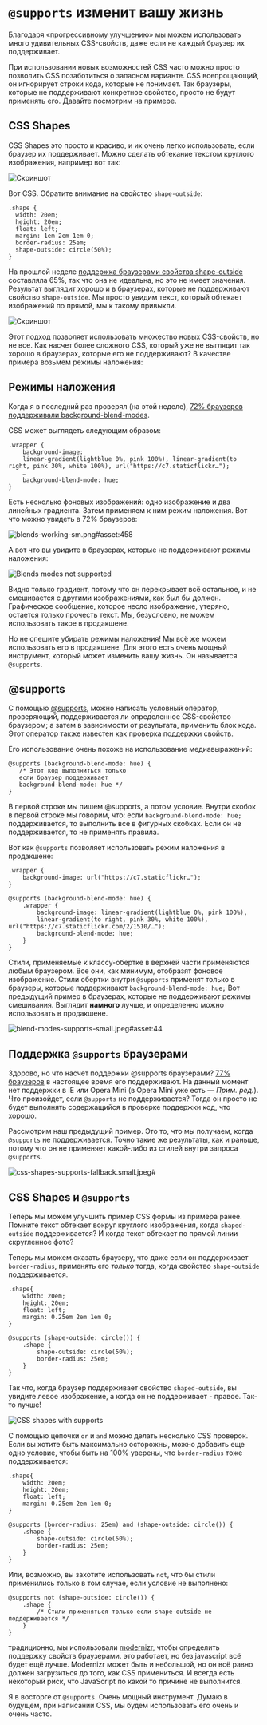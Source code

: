 # `@supports` изменит вашу жизнь

Благодаря «прогрессивному улучшению» мы можем использовать много удивительных CSS-свойств, даже если не каждый браузер их поддерживает.

При использовании новых возможностей CSS часто можно просто позволить CSS позаботиться о запасном варианте. CSS всепрощающий, он игнорирует строки кода, которые не понимает. Так браузеры, которые не поддерживают конкретное свойство, просто не будут применять его. Давайте посмотрим на примере.


## CSS Shapes

CSS Shapes это просто и красиво, и их очень легко использовать, если браузер их поддерживает. Можно сделать обтекание текстом круглого изображения, например вот так:

![Скриншот][Обтекание текстом круглого изображения]

Вот CSS. Обратите внимание на свойство `shape-outside`:
    
    .shape {
      width: 20em;
      height: 20em;
      float: left;
      margin: 1em 2em 1em 0;
      border-radius: 25em;
      shape-outside: circle(50%);
    }
 
На прошлой неделе [поддержка браузерами свойства shape-outside][2] составляла 65%, так что она не идеальна, но это не имеет значения. Результат выглядит хорошо и в браузерах, которые не поддерживают свойство `shape-outside`. Мы просто увидим текст, который обтекает изображений по прямой, мы к такому привыкли. 

![Скриншот][Текст обтекает изображение по прямой]

Этот подход позволяет использовать множество новых CSS-свойств, но не все. Как насчет более сложного CSS, который уже не выглядит так хорошо в браузерах, которые его не поддерживают? В качестве примера возьмем режимы наложения:


## Режимы наложения

Когда я в последний раз проверял (на этой неделе), [72% браузеров поддерживали background-blend-modes][4].

CSS может выглядеть следующим образом:
    
    .wrapper {
        background-image: 
        linear-gradient(lightblue 0%, pink 100%), linear-gradient(to right, pink 30%, white 100%), url("https://c7.staticflickr…"); 
        …
        background-blend-mode: hue;
    }

Есть несколько фоновых изображений: одно изображение и два линейных градиента. Затем применяем к ним режим наложения. Вот что можно увидеть в 72% браузеров:

![blends-working-sm.png#asset:458][5]

А вот что вы увидите в браузерах, которые не поддерживают режимы наложения:

![Blends modes not supported][6]
  
Видно только градиент, потому что он перекрывает всё остальное, и не смешивается с другими изображениями, как был бы должен. Графическое сообщение, которое несло изображение, утеряно, остается только прочесть текст. Мы, безусловно, не можем использовать такое в продакшене.

Но не спешите убирать режимы наложения! Мы всё же можем использовать его в продакшене. Для этого есть очень мощный инструмент, который может изменить вашу жизнь. Он называется `@supports`.


## @supports

С помощью [@supports][7], можно написать условный оператор, проверяющий, поддерживается ли определенное CSS-свойство браузером; а затем в зависимости от результата, применить блок кода. Этот оператор также известен как проверка поддержки свойств.

Его использование очень похоже на использование медиавыражений:
    
    @supports (background-blend-mode: hue) {
       /* Этот код выполниться только 
       если браузер поддерживает
       background-blend-mode: hue */
    }

В первой строке мы пишем @supports, а потом  условие. Внутри скобок в первой строке мы говорим, что: если `background-blend-mode: hue;` поддерживается, то выполнить все в фигурных скобках. Если он не поддерживается, то не применять правила.

Вот как `@supports` позволяет использовать режим наложения в продакшене:
    
    .wrapper {
        background-image: url("https://c7.staticflickr…");  
    }

    @supports (background-blend-mode: hue) {
        .wrapper {
            background-image: linear-gradient(lightblue 0%, pink 100%),
            linear-gradient(to right, pink 30%, white 100%), url("https://c7.staticflickr.com/2/1510/…");  
            background-blend-mode: hue;
        }
    }

Стили, применяемые к классу-обертке в верхней части применяются любым браузером. Все они, как минимум, отобразят фоновое изображение. Стили обертки внутри `@supports` применят только в браузеры, которые поддерживают `background-blend-mode: hue;` Вот предыдущий пример в браузерах, которые не поддерживают режимы смешивания. Выглядит **намного** лучше, и определенно можно использовать в продакшене.

![blend-modes-supports-small.jpeg#asset:44][8]  


## Поддержка `@supports` браузерами

Здорово, но что насчет поддержки @supports браузерами? [77% браузеров][9] в настоящее время его поддерживают. На данный момент нет поддержки в IE или Opera Mini (в Opera Mini уже есть — _Прим. ред._). Что произойдет, если `@supports` не поддерживается? Тогда он просто не будет выполнять содержащийся в проверке поддержки код, что хорошо.

Рассмотрим наш предыдущий пример. Это то, что мы получаем, когда `@supports` не поддерживается. Точно такие же результаты, как и раньше, потому что он не применяет какой-либо из стилей внутри запроса `@supports`.

![css-shapes-supports-fallback.small.jpeg#][10]


## CSS Shapes и `@supports`

Теперь мы можем улучшить пример CSS формы из примера ранее. Помните текст обтекает вокруг круглого изображения, когда `shaped-outside` поддерживается? И когда текст обтекает по прямой линии  скругленное фото?

Теперь мы можем сказать браузеру, что даже если он поддерживает `border-radius`, применять его _только_ тогда, когда свойство `shape-outside` поддерживается.

    .shape{
        width: 20em;
        height: 20em;
        float: left;
        margin: 0.25em 2em 1em 0;
    }

    @supports (shape-outside: circle()) {
        .shape {
            shape-outside: circle(50%);
            border-radius: 25em;
        }    
    }

Так что, когда браузер поддерживает свойство `shaped-outside`, вы увидите левое изображение, а когда он не поддерживает - правое. Так-то лучше!

![CSS shapes with supports][11]

С помощью цепочки `or` и `and` можно делать несколько CSS проверок. Если вы хотите быть максимально осторожны, можно добавить еще одно условие, чтобы быть на 100% уверены, что `border-radius` тоже поддерживается:
    
    .shape{
        width: 20em;
        height: 20em;
        float: left;
        margin: 0.25em 2em 1em 0;
    }

    @supports (border-radius: 25em) and (shape-outside: circle()) {
        .shape {
            shape-outside: circle(50%);
            border-radius: 25em;
        }    
    }

Или, возможно, вы захотите использовать `not`, что бы стили применились только в том случае, если условие не выполнено:

    
    @supports not (shape-outside: circle()) {
        .shape {
            /* Стили применяться только если shape-outside не поддерживается */
        }    
    }

традиционно, мы использовали [modernizr][12], чтобы определить поддержку свойств браузерами. это работает, но без javascript всё будет ещё лучше. Modernizr может быть и небольшой, но он всё равно должен загрузиться до того, как CSS примениться. И всегда есть некоторый риск, что JavaScript по какой то причине не выполнится.

Я в восторге от `@supports`. Очень мощный инструмент. Думаю в будущем, при написании CSS, мы будем использовать его очень и очень часто.

 
[2]: http://caniuse.com/#search=shape-outside
[4]: http://caniuse.com/#search=background-blend-mode
[7]: https://developer.mozilla.org/en/docs/Web/CSS/@supports
[9]: http://caniuse.com/#search=%40supports
[12]: https://modernizr.com/


[Обтекание текстом круглого изображения]: img/css-shapes-sm.png "Обтекание текстом круглого изображения"
[Текст обтекает изображение по прямой]: img/css-shapes-fallback.png "Текст обтекает изображение по прямой"
[5]: img/blends-working-sm.png
[6]: img/blends-not-supported-sm.png "Blends modes not supported"
[8]: img/blend-modes-supports-small.jpeg
[10]: img/css-shapes-supports-fallback.small.jpeg
[11]: img/shapes-side-by-side-sm.png "CSS shapes with supports"